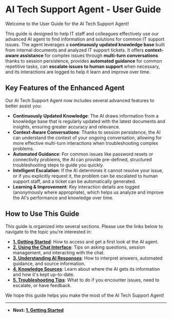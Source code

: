 # AI Tech Support Agent - User Guide

Welcome to the User Guide for the AI Tech Support Agent!

This guide is designed to help IT staff and colleagues effectively use our advanced AI agent to find information and solutions for common IT support issues. The agent leverages a **continuously updated knowledge base** built from internal documents and analyzed IT support tickets. It offers **context-aware assistance** for complex issues through **multi-turn conversations** thanks to session persistence, provides **automated guidance** for common repetitive tasks, can **escalate issues to human support** when necessary, and its interactions are logged to help it learn and improve over time.

## Key Features of the Enhanced Agent

Our AI Tech Support Agent now includes several advanced features to better assist you:

*   **Continuously Updated Knowledge**: The AI draws information from a knowledge base that is regularly updated with the latest documents and insights, ensuring greater accuracy and relevance.
*   **Context-Aware Conversations**: Thanks to session persistence, the AI can understand the context of your ongoing conversation, allowing for more effective multi-turn interactions when troubleshooting complex problems.
*   **Automated Guidance**: For common issues like password resets or connectivity problems, the AI can provide pre-defined, structured troubleshooting steps to guide you quickly.
*   **Intelligent Escalation**: If the AI determines it cannot resolve your issue, or if you explicitly request it, the problem can be escalated to human support staff, and a ticket can be automatically generated.
*   **Learning & Improvement**: Key interaction details are logged (anonymously where appropriate), which helps us analyze and improve the AI's performance and knowledge over time.

## How to Use This Guide

This guide is organized into several sections. Please use the links below to navigate to the topic you're interested in:

*   **[1. Getting Started](./01_getting_started.md)**: How to access and get a first look at the AI agent.
*   **[2. Using the Chat Interface](./02_using_the_chat_interface.md)**: Tips on asking questions, session management, and interacting with the chat.
*   **[3. Understanding AI Responses](./03_understanding_ai_responses.md)**: How to interpret answers, automated guidance, and source information.
*   **[4. Knowledge Sources](./04_knowledge_sources.md)**: Learn about where the AI gets its information and how it's kept up-to-date.
*   **[5. Troubleshooting Tips](./05_troubleshooting_tips.md)**: What to do if you encounter issues, need to escalate, or have feedback.

We hope this guide helps you make the most of the AI Tech Support Agent!

---
*   **Next: [1. Getting Started](./01_getting_started.md)**
